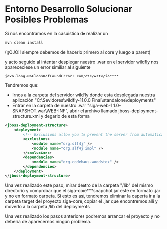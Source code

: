 # Entorno Desarrollo Solucionar Posibles Problemas

Si nos encontramos en la casuistica de realizar un 

```bash
mvn clean install
```
 (¡¡OJO!! siempre debemos de hacerlo primero al core y luego a parent)

y acto seguido al intentar desplegar nuestro .war en el servidor wildfly nos aparececiese un error similiar al siguiente

```log
java.lang.NoClassDefFoundError: com/ctc/wstx/io****
```

Tendremos que:

- Irnos a la carpeta del servidor wildfly donde esta desplegada nuestra aplicación "C:\Sevidores\wildfly-11.0.0.Final\standalone\deployments\"
- Entrar en la carpeta de nuestro .war "siga-web-1.1.0-SNAPSHOT.war\WEB-INF", abrir el archivo llamado jboss-deployment-structure.xml y degarlo de esta forma


```xml
<jboss-deployment-structure>
    <deployment>
        <!-- Exclusions allow you to prevent the server from automatically adding some dependencies     -->
        <exclusions>
            <module name="org.slf4j" />
            <module name="org.slf4j.impl" />
        </exclusions>
        <dependencies>
            <module name="org.codehaus.woodstox" />
        </dependencies>
    </deployment>
</jboss-deployment-structure>
```

Una vez realizado este paso, mirar dentro de la carpeta "/lib" del mismo directorio y comprobar que el siga-core***snapchot.jar este en formato .jar y no en formato carpeta. Si esto es así, tendremos eliminar la caperta ir a la carpeta target del proyecto siga-core, copiar el .jar que encontremos allí y moverlo a la carpeta /lib del deployments 

Una vez realizado los pasos anteriores podremos arrancar el proyecto y no debería de aparecernos ningún problema.